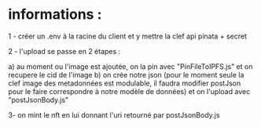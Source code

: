 # informations : 

1 - créer un .env à la racine du client et y mettre la clef api pinata + secret

2 - l'upload se passe en 2 étapes :

a) au moment ou l'image est ajoutée, on la pin avec "PinFileToIPFS.js" et on recupere le cid de l'image
b) on crée notre json (pour le moment seule la clef image des metadonnées est modulable, il faudra modifier postJson pour le faire correspondre à notre modèle de données) et on l'upload avec "postJsonBody.js" 

3- on mint le nft en lui donnant l'uri retourné par postJsonBody.js
